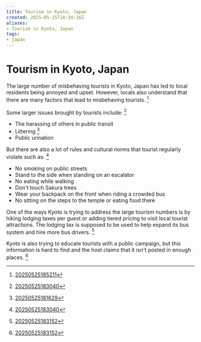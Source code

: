 ```yaml
---
title: Tourism in Kyoto, Japan
created: 2025-05-25T18:34:16Z
aliases:
- Tourism in Kyoto, Japan
tags:
- japan
---
```


# Tourism in Kyoto, Japan

The large number of misbehaving tourists in Kyoto, Japan has led to local residents being annoyed and upset. However, locals also understand that there are many factors that lead to misbehaving tourists.  [^1]

Some larger issues brought by tourists include: [^2]
- The harassing of others in public transit
- Littering [^4]
- Public urination

But there are also a lot of rules and cultural norms that tourist regularly violate such as: [^2]
- No smoking on public streets
- Stand to the side when standing on an escalator
- No eating while walking
- Don't touch Sakura trees
- Wear your backpack on the front when riding a crowded bus
- No sitting on the steps to the temple or eating food there

One of the ways Kyoto is trying to address the large tourism numbers is by hiking lodging taxes per guest or adding tiered pricing to visit local tourist attractions. The lodging tax is supposed to be used to help expand its bus system and hire more bus drivers. [^3]

Kyoto is also trying to educate tourists with a public campaign, but this information is hard to find and the host claims that it isn't posted in enough places. [^3]

[^1]: [20250525185211](../entries/20250525185211.md)
[^2]: [20250525183040](../entries/20250525183040.md)
[^3]: [20250525183152](../entries/20250525183152.md)
[^4]: [20250525181629](../entries/20250525181629.md)
